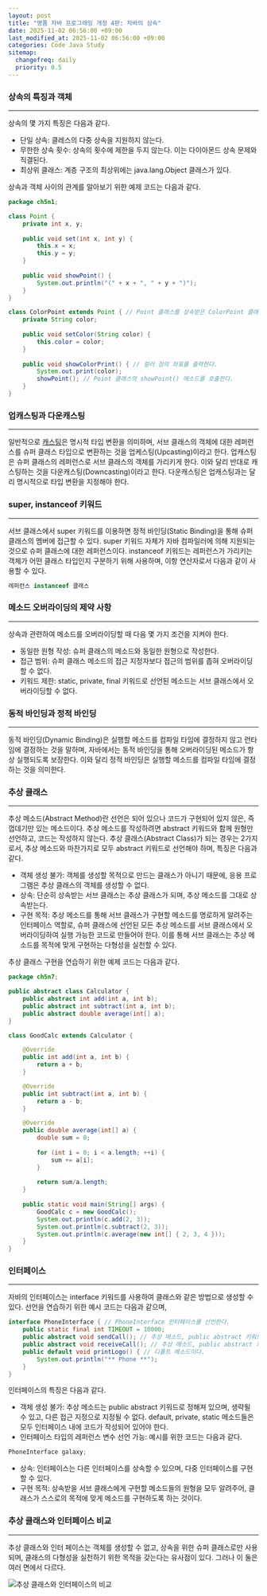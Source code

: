 ```yaml
---
layout: post
title: "명품 자바 프로그래밍 개정 4판: 자바의 상속"
date: 2025-11-02 06:56:00 +09:00
last_modified_at: 2025-11-02 06:56:00 +09:00
categories: Code Java Study
sitemap:
  changefreq: daily
  priority: 0.5
---
```


### 상속의 특징과 객체
---
 상속의 몇 가지 특징은 다음과 같다.

 * 단일 상속: 클레스의 다중 상속을 지원하지 않는다.
 * 무한한 상속 횟수: 상속의 횟수에 제한을 두지 않는다. 이는 다이아몬드 상속 문제와 직결된다.
 * 최상위 클래스: 계층 구조의 최상위에는 java.lang.Object 클래스가 있다.

 상속과 객체 사이의 관계를 알아보기 위한 예제 코드는 다음과 같다.

```java
package ch5n1;

class Point {
	private int x, y;
	
	public void set(int x, int y) {
		this.x = x;
		this.y = y;
	}
	
	public void showPoint() {
		System.out.println("(" + x + ", " + y + ")");
	}
}

class ColorPoint extends Point { // Point 클래스를 상속받은 ColorPoint 클래스를 선언한다.
	private String color;
	
	public void setColor(String color) {
		this.color = color;
	}
	
	public void showColorPrint() { // 컬러 점의 좌표를 출력한다.
		System.out.print(color);
		showPoint(); // Point 클래스의 showPoint() 메소드를 호출한다.
	}
}
```

### 업캐스팅과 다운캐스팅
---
 일반적으로 [캐스팅][1]은 명시적 타입 변환을 의미하며, 서브 클래스의 객체에 대한 레퍼런스를 슈퍼 클래스 타입으로 변환하는 것을 업케스팅(Upcasting)이라고 한다. 업캐스팅은 슈퍼 클래스의 레퍼런스로 서브 클래스의 객체를 가리키게 한다. 이와 달리 반대로 캐스팅하는 것을 다운캐스팅(Downcasting)이라고 한다. 다운캐스팅은 업캐스팅과는 달리 명시적으로 타입 변환을 지정해야 한다.

### super, instanceof 키워드
---
 서브 클래스에서 super 키워드를 이용하면 정적 바인딩(Static Binding)을 통해 슈퍼 클래스의 멤버에 접근할 수 있다. super 키워드 자체가 자바 컴파일러에 의해 지원되는 것으로 슈퍼 클래스에 대한 레퍼런스이다. instanceof 키워드는 레퍼런스가 가리키는 객체가 어떤 클래스 타입인지 구분하기 위해 사용하며, 이항 연산자로서 다음과 같이 사용할 수 있다.

```java
레퍼런스 instanceof 클래스
```

### 메소드 오버라이딩의 제약 사항
---
 상속과 관련하여 메소드를 오버라이딩할 때 다음 몇 가지 조건을 지켜야 한다.

 * 동일한 원형 작성: 슈퍼 클래스의 메소드와 동일한 원형으로 작성한다.
 * 접근 범위: 슈퍼 클래스 메소드의 접근 지정자보다 접근의 범위를 좁혀 오버라이딩할 수 없다.
 * 키워드 제한: static, private, final 키워드로 선언된 메소드는 서브 클래스에서 오버라이딩할 수 없다.
 
### 동적 바인딩과 정적 바인딩
---
 동적 바인딩(Dynamic Binding)은 실행할 메소드를 컴파일 타임에 결정하지 않고 런타임에 결정하는 것을 말하며, 자바에서는 동적 바인딩을 통해 오버라이딩된 메소드가 항상 실행되도록 보장한다. 이와 달리 정적 바인딩은 실행할 메소드를 컴파일 타임에 결정하는 것을 의미한다.

### 추상 클래스
---
 추상 메소드(Abstract Method)란 선언은 되어 있으나 코드가 구현되어 있지 않은, 즉 껍데기만 있는 메소드이다. 추상 메소드를 작성하려면 abstract 키워드와 함께 원형만 선언하고, 코드는 작성하지 않는다. 추상 클래스(Abstract Class)가 되는 경우는 2가지로서, 추상 메소드와 마찬가지로 모두 abstract 키워드로 선언해야 하며, 특징은 다음과 같다.

 * 객체 생성 불가: 객체를 생성할 목적으로 만드는 클래스가 아니기 때문에, 응용 프로그램은 추상 클래스의 객체를 생성할 수 없다.
 * 상속: 단순히 상속받는 서브 클래스는 추상 클래스가 되며, 추상 메소드를 그대로 상속받는다.
 * 구현 목적: 추상 메소드를 통해 서브 클래스가 구현할 메소드를 명로하게 알려주는 인터페이스 역할로, 슈퍼 클래스에 선언된 모든 추상 메소드를 서브 클래스에서 오버라이딩하여 실행 가능한 코드로 만들어야 한다. 이를 통해 서브 클래스는 추상 메소드를 목적에 맞게 구현하는 다형성을 실천할 수 있다.

 추상 클래스 구현을 연습하기 위한 예제 코드는 다음과 같다.

```java
package ch5n7;

public abstract class Calculator {
	public abstract int add(int a, int b);
	public abstract int subtract(int a, int b);
	public abstract double average(int[] a);
}

class GoodCalc extends Calculator {

	@Override
	public int add(int a, int b) {
		return a + b;
	}

	@Override
	public int subtract(int a, int b) {
		return a - b;
	}

	@Override
	public double average(int[] a) {
		double sum = 0;
		
		for (int i = 0; i < a.length; ++i) {
			sum += a[i];
		}
		
		return sum/a.length;
	}
	
	public static void main(String[] args) {
		GoodCalc c = new GoodCalc();
		System.out.println(c.add(2, 3));
		System.out.println(c.subtract(2, 3));
		System.out.println(c.average(new int[] { 2, 3, 4 }));
	}
}
```

### 인터페이스
---
 자바의 인터페이스는 interface 키워드를 사용하여 클래스와 같은 방법으로 생성할 수 있다. 선언을 연습하기 위한 예시 코드는 다음과 같으며,

```java
interface PhoneInterface { // PhoneInterface 인터페이스를 선언한다.
	public static final int TIMEOUT = 10000;
	public abstract void sendCall(); // 추상 메소드, public abstract 키워드의 생략이 가능하다.
	public abstract void receiveCall(); // 추상 메소드, public abstract 키워드의 생략이 가능하다.
	public default void printLogo() { // 디폴트 메소드이다.
		System.out.println("** Phone **");
	}
}
```

 인터페이스의 특징은 다음과 같다.

 * 객체 생성 불가: 추상 메소드는 public abstract 키워드로 정해져 있으며, 생략될 수 있고, 다른 접근 지정으로 지정될 수 없다. default, private, static 메소드들은 모두 인터페이스 내에 코드가 작성되어 있어야 한다.
 * 인터페이스 타입의 레퍼런스 변수 선언 가능: 예시를 위한 코드는 다음과 같다.

```java
PhoneInterface galaxy;
```

 * 상속: 인터페이스는 다른 인터페이스를 상속할 수 있으며, 다중 인터페이스를 구현할 수 있다.
 * 구현 목적: 상속받을 서브 클래스에게 구현할 메소드들의 원형을 모두 알려주어, 클래스가 스스로의 목적에 맞게 메소드를 구현하도록 하는 것이다.

### 추상 클래스와 인터페이스 비교
---
 추상 클래스와 인터 페이스는 객체를 생성할 수 없고, 상속을 위한 슈퍼 클래스로만 사용되며, 클래스의 다형성을 실천하기 위한 목적을 갖는다는 유사점이 있다. 그러나 이 둘은 여러 면에서 다르다.
 
![추상 클래스와 인터페이스의 비교](https://drive.google.com/thumbnail?id=1lGDsf7HvkcHZuVj4iZAJ6lxdx4e27Elh&sz=w1000)

 [1]: https://en.wikipedia.org/wiki/Type_conversion "표현식에서 하나의 데이터 타입을 다른 데이터 타입으로 변경하는 다양한 방법을 의미한다."
 [2]: https://ko.wikipedia.org/wiki/%EC%97%B0%EC%82%B0_(%EC%88%98%ED%95%99) "연산자의 정의에 따라 한 개 이상의 피연산자를 계산하여 하나의 결과값을 구하는 것을 연산이라고 하며, 피연산자 또는 항이 두 개일 때를 이항연산이라고 한다."
